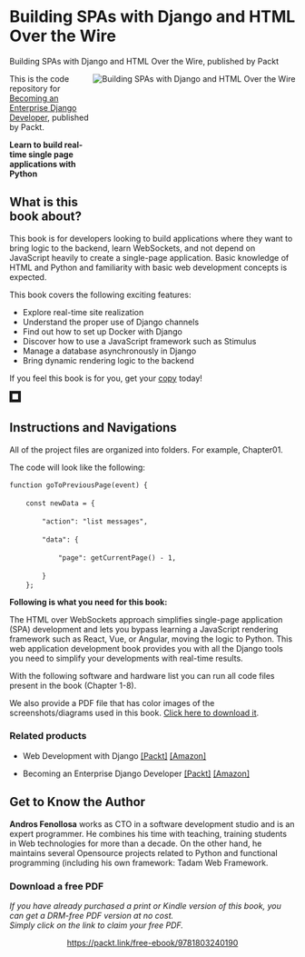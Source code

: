 # Building SPAs with Django and HTML Over the Wire
Building SPAs with Django and HTML Over the Wire, published by Packt

<a href="https://www.packtpub.com/product/building-spas-with-django-and-html-overthe-wire/9781803240190"><img src="https://static.packt-cdn.com/products/9781803240190/cover/smaller" alt="Building SPAs with Django and HTML Over the Wire" height="256px" align="right"></a>

This is the code repository for [Becoming an Enterprise Django Developer](https://www.packtpub.com/product//building-spas-with-django-and-html-overthe-wire/9781803240190), published by Packt.

**Learn to build real-time single page applications with Python**

## What is this book about?

This book is for developers looking to build applications where they want to bring logic to the backend, learn WebSockets, and not depend on JavaScript heavily to create a single-page application. Basic knowledge of HTML and Python and familiarity with basic web development concepts is expected.

This book covers the following exciting features:

* Explore real-time site realization
* Understand the proper use of Django channels
* Find out how to set up Docker with Django
* Discover how to use a JavaScript framework such as Stimulus
* Manage a database asynchronously in Django
* Bring dynamic rendering logic to the backend

If you feel this book is for you, get your [copy](https://www.amazon.com/dp/1803240199) today!

<a href="https://www.packtpub.com/?utm_source=github&utm_medium=banner&utm_campaign=GitHubBanner"><img src="https://raw.githubusercontent.com/PacktPublishing/GitHub/master/GitHub.png" 
alt="https://www.packtpub.com/" border="5" /></a>


## Instructions and Navigations
All of the project files are organized into folders. For example, Chapter01.

The code will look like the following:

```
function goToPreviousPage(event) { 

    const newData = { 

        "action": "list messages", 

        "data": { 

            "page": getCurrentPage() - 1, 

        } 
    }; 
```

**Following is what you need for this book:**

The HTML over WebSockets approach simplifies single-page application (SPA) development and lets you bypass learning a JavaScript rendering framework such as React, Vue, or Angular, moving the logic to Python. This web application development book provides you with all the Django tools you need to simplify your developments with real-time results.

With the following software and hardware list you can run all code files present in the book (Chapter 1-8).

We also provide a PDF file that has color images of the screenshots/diagrams used in this book. [Click here to download it](https://packt.link/2q526).

### Related products <Other books you may enjoy>
* Web Development with Django [[Packt]](https://www.packtpub.com/product/web-development-with-django/9781839212505) [[Amazon]](https://www.amazon.com/Web-Development-Django-applications-Python-based/dp/1839212500)

* Becoming an Enterprise Django Developer	[[Packt]](https://www.packtpub.com/product/becoming-an-enterprise-django-developer/9781801073639) [[Amazon]](https://www.amazon.com/Becoming-Enterprise-Django-Developer-applications/dp/1801073635)

## Get to Know the Author
**Andros Fenollosa** works as CTO in a software development studio and is an expert programmer. He combines his time with teaching, training students in Web technologies for more than a decade. On the other hand, he maintains several Opensource projects related to Python and functional programming (including his own framework: Tadam Web Framework.

### Download a free PDF

 <i>If you have already purchased a print or Kindle version of this book, you can get a DRM-free PDF version at no cost.<br>Simply click on the link to claim your free PDF.</i>
<p align="center"> <a href="https://packt.link/free-ebook/9781803240190">https://packt.link/free-ebook/9781803240190 </a> </p>